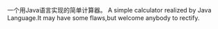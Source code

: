 一个用Java语言实现的简单计算器。
A simple calculator realized by Java Language.It may have some flaws,but welcome anybody to rectify.
